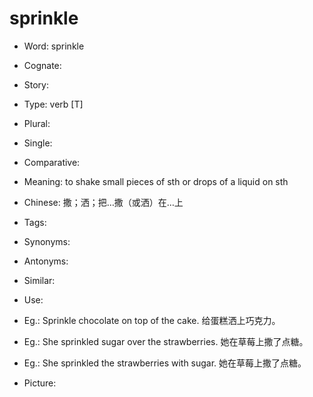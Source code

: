 # sprinkle

- Word: sprinkle
- Cognate: 
- Story: 

- Type: verb [T]
- Plural: 
- Single: 
- Comparative: 
- Meaning: to shake small pieces of sth or drops of a liquid on sth
- Chinese: 撒；洒；把…撒（或洒）在…上
- Tags: 
- Synonyms: 
- Antonyms: 
- Similar: 
- Use: 
- Eg.: Sprinkle chocolate on top of the cake. 给蛋糕洒上巧克力。
- Eg.: She sprinkled sugar over the strawberries. 她在草莓上撒了点糖。
- Eg.: She sprinkled the strawberries with sugar. 她在草莓上撒了点糖。
- Picture: 

